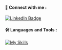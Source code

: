 #### :incoming_envelope:   Connect with me :
<a href="https://www.linkedin.com/in/jessivelazquez/" target="_blank">
  <img src="https://img.shields.io/badge/LinkedIn-blue?style=for-the-badge&logo=linkedin&logoColor=white" alt="LinkedIn Badge"/>
</a>


#### :hammer_and_wrench:   Languages and Tools :
[![My Skills](https://skillicons.dev/icons?i=js,py,ts,vue,react,flask,nodejs,html,css,mongodb,mysql)](https://skillicons.dev)
